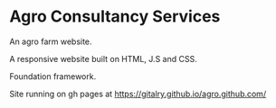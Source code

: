 # Agro Consultancy Services
An agro farm website.


A responsive website built on HTML, J.S and CSS.

Foundation framework.

Site running on gh pages at https://gitalry.github.io/agro.github.com/